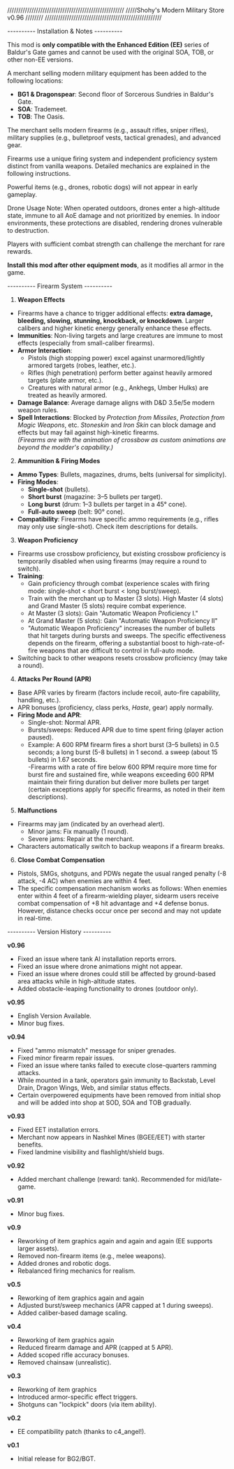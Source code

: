 /////////////////////////////////////////////////////
/////Shohy's Modern Military Store v0.96 ////////
/////////////////////////////////////////////////////


---------- Installation & Notes ----------  

This mod is **only compatible with the Enhanced Edition (EE)** series of Baldur's Gate games and cannot be used with the original SOA, TOB, or other non-EE versions.  

A merchant selling modern military equipment has been added to the following locations:  
- **BG1 & Dragonspear**: Second floor of Sorcerous Sundries in Baldur's Gate.  
- **SOA**: Trademeet.  
- **TOB**: The Oasis.  

The merchant sells modern firearms (e.g., assault rifles, sniper rifles), military supplies (e.g., bulletproof vests, tactical grenades), and advanced gear.

Firearms use a ‌unique firing system‌ and independent proficiency system‌ distinct from vanilla weapons. Detailed mechanics are explained in the following instructions.

Powerful items‌ (e.g., drones, robotic dogs) ‌will not appear in early gameplay.

Drone Usage Note‌: When operated outdoors, drones enter a high-altitude state, ‌immune to all AoE damage and ‌not prioritized by enemies‌. In indoor environments, these protections are disabled, rendering drones ‌vulnerable to destruction‌.

Players with sufficient combat strength can challenge the merchant for rare rewards.

**Install this mod after other equipment mods**, as it modifies all armor in the game.  


---------- Firearm System ----------  

1. **Weapon Effects**  
- Firearms have a chance to trigger additional effects: **extra damage, bleeding, slowing, stunning, knockback, or knockdown**. Larger calibers and higher kinetic energy generally enhance these effects.  
- **Immunities**: Non-living targets and large creatures are immune to most effects (especially from small-caliber firearms).  
- **Armor Interaction**:  
  - Pistols (high stopping power) excel against unarmored/lightly armored targets (robes, leather, etc.).  
  - Rifles (high penetration) perform better against heavily armored targets (plate armor, etc.).  
  - Creatures with natural armor (e.g., Ankhegs, Umber Hulks) are treated as heavily armored.  
- **Damage Balance**: Average damage aligns with D&D 3.5e/5e modern weapon rules.  
- **Spell Interactions**: Blocked by *Protection from Missiles*, *Protection from Magic Weapons*, etc. *Stoneskin* and *Iron Skin* can block damage and effects but may fail against high-kinetic firearms.  
*(Firearms are with the animation of crossbow as custom animations are beyond the modder's capability.)*  

2. **Ammunition & Firing Modes**  
- **Ammo Types**: Bullets, magazines, drums, belts (universal for simplicity).  
- **Firing Modes**:  
  - **Single-shot** (bullets).  
  - **Short burst** (magazine: 3–5 bullets per target).  
  - **Long burst** (drum: 1–3 bullets per target in a 45° cone).  
  - **Full-auto sweep** (belt: 90° cone).  
- **Compatibility**: Firearms have specific ammo requirements (e.g., rifles may only use single-shot). Check item descriptions for details.  

3. **Weapon Proficiency**  
- Firearms use crossbow proficiency, but existing crossbow proficiency is temporarily disabled when using firearms (may require a round to switch).  
- **Training**:  
  - Gain proficiency through combat (experience scales with firing mode: single-shot < short burst < long burst/sweep).  
  - Train with the merchant up to Master (3 slots). High Master (4 slots) and Grand Master (5 slots) require combat experience.  
  - At Master (3 slots): Gain "Automatic Weapon Proficiency I."  
  - At Grand Master (5 slots): Gain "Automatic Weapon Proficiency II" 
  - "Automatic Weapon Proficiency" increases the number of bullets that hit targets during bursts and sweeps. The specific effectiveness depends on the firearm, offering a substantial boost to high-rate-of-fire weapons that are difficult to control in full-auto mode.
- Switching back to other weapons resets crossbow proficiency (may take a round).  

4. **Attacks Per Round (APR)**  
- Base APR varies by firearm (factors include recoil, auto-fire capability, handling, etc.).  
- APR bonuses (proficiency, class perks, *Haste*, gear) apply normally.  
- **Firing Mode and APR**:  
  - Single-shot: Normal APR.  
  - Bursts/sweeps: Reduced APR due to time spent firing (player action paused).  
  - Example: A 600 RPM firearm fires a short burst (3–5 bullets) in 0.5 seconds; a long burst (5-8 bullets) in 1 second. a sweep (about 15 bullets) in 1.67 seconds.  
  -Firearms with a rate of fire below 600 RPM require more time for burst fire and sustained fire, while weapons exceeding 600 RPM maintain their firing duration but deliver more bullets per target (certain exceptions apply for specific firearms, as noted in their item descriptions).

5. **Malfunctions**  
- Firearms may jam (indicated by an overhead alert).  
  - Minor jams: Fix manually (1 round).  
  - Severe jams: Repair at the merchant.  
- Characters automatically switch to backup weapons if a firearm breaks.  

6. **Close Combat Compensation**  
- Pistols, SMGs, shotguns, and PDWs negate the usual ranged penalty (-8 attack, -4 AC) when enemies are within 4 feet.  
- The specific compensation mechanism works as follows: When enemies enter within 4 feet of a firearm-wielding player, sidearm users receive combat compensation of +8 hit advantage and +4 defense bonus. However, distance checks occur once per second and may not update in real-time.


---------- Version History ----------  

**v0.96**  
- Fixed an issue where tank AI installation reports errors.
- Fixed an issue where drone animations might not appear.
- Fixed an issue where drones could still be affected by ground-based area attacks while in high-altitude states.
- Added obstacle-leaping functionality to drones (outdoor only).

**v0.95**  
- English Version Available.
- Minor bug fixes.  

**v0.94**  
- Fixed "ammo mismatch" message for sniper grenades.  
- Fixed minor firearm repair issues.  
- Fixed an issue where tanks failed to execute close-quarters ramming attacks.
- While mounted in a tank, operators gain immunity to Backstab, Level Drain, Dragon Wings, Web, and similar status effects.
- Certain overpowered equipments have been removed from initial shop and will be added into shop at SOD, SOA and TOB gradually.

**v0.93**  
- Fixed EET installation errors.  
- Merchant now appears in Nashkel Mines (BGEE/EET) with starter benefits.  
- Fixed landmine visibility and flashlight/shield bugs.  

**v0.92**  
- Added merchant challenge (reward: tank). Recommended for mid/late-game.  

**v0.91**  
- Minor bug fixes.  

**v0.9**  
- Reworking of item graphics again and again and again (EE supports larger assets).  
- Removed non-firearm items (e.g., melee weapons).  
- Added drones and robotic dogs.  
- Rebalanced firing mechanics for realism.  

**v0.5**  
- Reworking of item graphics again and again
- Adjusted burst/sweep mechanics (APR capped at 1 during sweeps).  
- Added caliber-based damage scaling.  

**v0.4**  
- Reworking of item graphics again
- Reduced firearm damage and APR (capped at 5 APR).  
- Added scoped rifle accuracy bonuses.  
- Removed chainsaw (unrealistic).  

**v0.3**  
- Reworking of item graphics
- Introduced armor-specific effect triggers.  
- Shotguns can "lockpick" doors (via item ability).  

**v0.2**  
- EE compatibility patch (thanks to c4_angel!).  

**v0.1**  
- Initial release for BG2/BGT.  